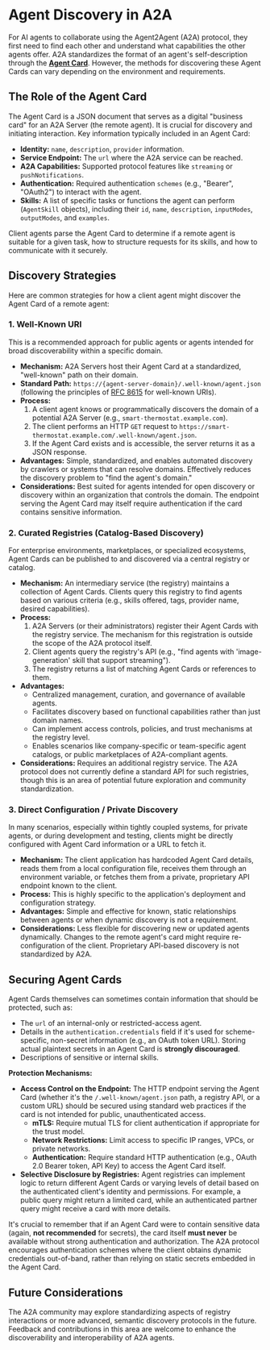 # Agent Discovery in A2A

For AI agents to collaborate using the Agent2Agent (A2A) protocol, they first need to find each other and understand what capabilities the other agents offer. A2A standardizes the format of an agent's self-description through the **[Agent Card](spec/index.md#5-agent-discovery-the-agent-card)**. However, the methods for discovering these Agent Cards can vary depending on the environment and requirements.

## The Role of the Agent Card

The Agent Card is a JSON document that serves as a digital "business card" for an A2A Server (the remote agent). It is crucial for discovery and initiating interaction. Key information typically included in an Agent Card:

- **Identity:** `name`, `description`, `provider` information.
- **Service Endpoint:** The `url` where the A2A service can be reached.
- **A2A Capabilities:** Supported protocol features like `streaming` or `pushNotifications`.
- **Authentication:** Required authentication `schemes` (e.g., "Bearer", "OAuth2") to interact with the agent.
- **Skills:** A list of specific tasks or functions the agent can perform (`AgentSkill` objects), including their `id`, `name`, `description`, `inputModes`, `outputModes`, and `examples`.

Client agents parse the Agent Card to determine if a remote agent is suitable for a given task, how to structure requests for its skills, and how to communicate with it securely.

## Discovery Strategies

Here are common strategies for how a client agent might discover the Agent Card of a remote agent:

### 1. Well-Known URI

This is a recommended approach for public agents or agents intended for broad discoverability within a specific domain.

- **Mechanism:** A2A Servers host their Agent Card at a standardized, "well-known" path on their domain.
- **Standard Path:** `https://{agent-server-domain}/.well-known/agent.json` (following the principles of [RFC 8615](https://www.ietf.org/rfc/rfc8615.txt) for well-known URIs).
- **Process:**
    1. A client agent knows or programmatically discovers the domain of a potential A2A Server (e.g., `smart-thermostat.example.com`).
    2. The client performs an HTTP `GET` request to `https://smart-thermostat.example.com/.well-known/agent.json`.
    3. If the Agent Card exists and is accessible, the server returns it as a JSON response.
- **Advantages:** Simple, standardized, and enables automated discovery by crawlers or systems that can resolve domains. Effectively reduces the discovery problem to "find the agent's domain."
- **Considerations:** Best suited for agents intended for open discovery or discovery within an organization that controls the domain. The endpoint serving the Agent Card may itself require authentication if the card contains sensitive information.

### 2. Curated Registries (Catalog-Based Discovery)

For enterprise environments, marketplaces, or specialized ecosystems, Agent Cards can be published to and discovered via a central registry or catalog.

- **Mechanism:** An intermediary service (the registry) maintains a collection of Agent Cards. Clients query this registry to find agents based on various criteria (e.g., skills offered, tags, provider name, desired capabilities).
- **Process:**
    1. A2A Servers (or their administrators) register their Agent Cards with the registry service. The mechanism for this registration is outside the scope of the A2A protocol itself.
    2. Client agents query the registry's API (e.g., "find agents with 'image-generation' skill that support streaming").
    3. The registry returns a list of matching Agent Cards or references to them.
- **Advantages:**
    - Centralized management, curation, and governance of available agents.
    - Facilitates discovery based on functional capabilities rather than just domain names.
    - Can implement access controls, policies, and trust mechanisms at the registry level.
    - Enables scenarios like company-specific or team-specific agent catalogs, or public marketplaces of A2A-compliant agents.
- **Considerations:** Requires an additional registry service. The A2A protocol does not currently define a standard API for such registries, though this is an area of potential future exploration and community standardization.

### 3. Direct Configuration / Private Discovery

In many scenarios, especially within tightly coupled systems, for private agents, or during development and testing, clients might be directly configured with Agent Card information or a URL to fetch it.

- **Mechanism:** The client application has hardcoded Agent Card details, reads them from a local configuration file, receives them through an environment variable, or fetches them from a private, proprietary API endpoint known to the client.
- **Process:** This is highly specific to the application's deployment and configuration strategy.
- **Advantages:** Simple and effective for known, static relationships between agents or when dynamic discovery is not a requirement.
- **Considerations:** Less flexible for discovering new or updated agents dynamically. Changes to the remote agent's card might require re-configuration of the client. Proprietary API-based discovery is not standardized by A2A.

## Securing Agent Cards

Agent Cards themselves can sometimes contain information that should be protected, such as:

- The `url` of an internal-only or restricted-access agent.
- Details in the `authentication.credentials` field if it's used for scheme-specific, non-secret information (e.g., an OAuth token URL). Storing actual plaintext secrets in an Agent Card is **strongly discouraged**.
- Descriptions of sensitive or internal skills.

**Protection Mechanisms:**

- **Access Control on the Endpoint:** The HTTP endpoint serving the Agent Card (whether it's the `/.well-known/agent.json` path, a registry API, or a custom URL) should be secured using standard web practices if the card is not intended for public, unauthenticated access.
    - **mTLS:** Require mutual TLS for client authentication if appropriate for the trust model.
    - **Network Restrictions:** Limit access to specific IP ranges, VPCs, or private networks.
    - **Authentication:** Require standard HTTP authentication (e.g., OAuth 2.0 Bearer token, API Key) to access the Agent Card itself.
- **Selective Disclosure by Registries:** Agent registries can implement logic to return different Agent Cards or varying levels of detail based on the authenticated client's identity and permissions. For example, a public query might return a limited card, while an authenticated partner query might receive a card with more details.

It's crucial to remember that if an Agent Card were to contain sensitive data (again, **not recommended** for secrets), the card itself **must never** be available without strong authentication and authorization. The A2A protocol encourages authentication schemes where the client obtains dynamic credentials out-of-band, rather than relying on static secrets embedded in the Agent Card.

## Future Considerations

The A2A community may explore standardizing aspects of registry interactions or more advanced, semantic discovery protocols in the future. Feedback and contributions in this area are welcome to enhance the discoverability and interoperability of A2A agents.
